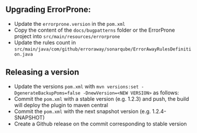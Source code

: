 ## Upgrading ErrorProne:

- Update the `errorprone.version` in the `pom.xml`
- Copy the content of the `docs/bugpatterns` folder or the ErrorProne project into `src/main/resources/errorprone`
- Update the rules count in `src/main/java/com/github/erroraway/sonarqube/ErrorAwayRulesDefinition.java`

## Releasing a version

- Update the versions `pom.xml` with `mvn versions:set -DgenerateBackupPoms=false -DnewVersion=<NEW VERSION>` as follows:
- Commit the `pom.xml` with a stable version (e.g. 1.2.3) and push, the build will deploy the plugin to maven central
- Commit the `pom.xml` with the next snapshot version (e.g. 1.2.4-SNAPSHOT)
- Create a Github release on the commit corresponding to stable version


